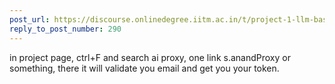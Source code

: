 ```yaml
---
post_url: https://discourse.onlinedegree.iitm.ac.in/t/project-1-llm-based-automation-agent-discussion-thread-tds-jan-2025/164277/306
reply_to_post_number: 290
---
```

in project page, ctrl+F and search ai proxy, one link s.anandProxy or something, there it will validate you email and get you your token.